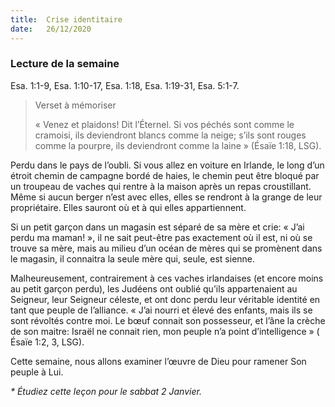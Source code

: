 ```yaml
---
title:  Crise identitaire
date:   26/12/2020
---
```


### Lecture de la semaine
Esa. 1:1-9, Esa. 1:10-17, Esa. 1:18, Esa. 1:19-31, Esa. 5:1-7.

> <p>Verset à mémoriser</p>
> « Venez et plaidons! Dit l’Éternel. Si vos péchés sont comme le cramoisi, ils deviendront blancs comme la neige; s’ils sont rouges comme la pourpre, ils deviendront comme la laine » (Ésaïe 1:18, LSG).

Perdu dans le pays de l’oubli. Si vous allez en voiture en Irlande, le long d’un étroit chemin de campagne bordé de haies, le chemin peut être bloqué par un troupeau de vaches qui rentre à la maison après un repas croustillant. Même si aucun berger n’est avec elles, elles se rendront à la grange de leur propriétaire. Elles sauront où et à qui elles appartiennent.

Si un petit garçon dans un magasin est séparé de sa mère et crie: « J’ai perdu ma maman! », il ne sait peut-être pas exactement où il est, ni où se trouve sa mère, mais au milieu d’un océan de mères qui se promènent dans le magasin, il connaitra la seule mère qui, seule, est sienne.

Malheureusement, contrairement à ces vaches irlandaises (et encore moins au petit garçon perdu), les Judéens ont oublié qu’ils appartenaient au Seigneur, leur Seigneur céleste, et ont donc perdu leur véritable identité en tant que peuple de l’alliance. « J’ai nourri et élevé des enfants, mais ils se sont révoltés contre moi. Le bœuf connait son possesseur, et l’âne la crèche de son maitre: Israël ne connait rien, mon peuple n’a point d’intelligence » ( Ésaïe 1:2, 3, LSG).

Cette semaine, nous allons examiner l’œuvre de Dieu pour ramener Son peuple à Lui.

_* Étudiez cette leçon pour le sabbat 2 Janvier._